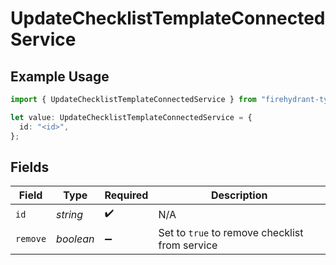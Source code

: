 # UpdateChecklistTemplateConnectedService

## Example Usage

```typescript
import { UpdateChecklistTemplateConnectedService } from "firehydrant-typescript-sdk/models/components";

let value: UpdateChecklistTemplateConnectedService = {
  id: "<id>",
};
```

## Fields

| Field                                          | Type                                           | Required                                       | Description                                    |
| ---------------------------------------------- | ---------------------------------------------- | ---------------------------------------------- | ---------------------------------------------- |
| `id`                                           | *string*                                       | :heavy_check_mark:                             | N/A                                            |
| `remove`                                       | *boolean*                                      | :heavy_minus_sign:                             | Set to `true` to remove checklist from service |